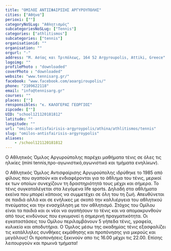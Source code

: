 ```yaml
---
title: "ΟΜΙΛΟΣ ΑΝΤΙΣΦΑΙΡΙΣΗΣ ΑΡΓΥΡΟΥΠΟΛΗΣ"
cities: ["Αθήνα"]
perioxi: [""]
categoryNoSLug: "Αθλητισμός"
subcategoriesNoSLug: ["Tennis"]
categories: ["athlitismos"]
subcategories: ["tennis"]
organisationid: ""
organisation: ""
orgurl: "-"
address: "Μ. Ασίας και Τριπόλεως, 164 52 Argyroupolis, Attiki, Greece"
logoimg: ""
profilePhoto : "downloaded"
coverPhoto : "downloaded"
website: "www.tennisarg.gr/"
facebook: "www.facebook.com/aoargiroupolis/"
phone: "2109622118"
email: "info@tennisarg.gr"
courses: ""
places: [""]
rensponsibles: "κ. ΚΑΛΟΓΕΡΑΣ ΓΕΩΡΓΙΟΣ"
zipcode: [""]
UID: "school121120181812"
latitude: ""
longitude: ""
url: "omilos-antisfairisis-argyroypolis/athina/athlitismos/tennis"
slug: "omilos-antisfairisis-argyroypolis"
aliases:
    - /school121120181812
---
```



Ο Αθλητικός Όμιλος Αργυρούπολης παρέχει μαθήματα τένις σε όλες τις ηλικίες (mini tennis,προ-αγωνιστικό,αγωνιστικό και τμήματα ενηλίκων).

Ο Αθλητικός Όμιλος Αντισφαίρισης Αργυρούπολης ιδρύθηκε το 1985 από φίλους που αγαπούν και ενδιαφέρονται για το άθλημα του τένις, μερικοί εκ των οποίων συνεχίζουν τη δραστηριότητά τους μέχρι και σήμερα. Το τένις συγκαταλέγεται στα λεγόμενα life sports. Δηλαδή στα αθλήματα εκείνα που μπορεί κάποιος να συμμετέχει σε όλη του τη ζωή. Απευθύνεται σε παιδιά αλλά και σε ενήλικες με σκοπό την καλλιέργεια του αθλητικού πνεύματος και την ενασχόληση με τον αθλητισμό. Στόχος του Ομίλου είναι τα παιδιά και οι νέοι να αγαπήσουν το τένις και να απομακρυνθούν από τους κινδύνους που εγκυμονεί η σημερινή πραγματικότητα. Οι εγκαταστάσεις του Ομίλου περιλαμβάνουν 5 γήπεδα τένις, γραφεία, κυλικείο και αποδυτήρια. Ο Όμιλος μέσω της ακαδημίας τένις εξασφαλίζει τις κατάλληλες συνθήκες εκμάθησης και προπόνησης για μικρούς και μεγάλους! Οι προπονήσεις ξεκινούν απο τις 16.00 μέχρι τις 22.00. Επίσης λειτουργούν και πρωινά τμήματα!